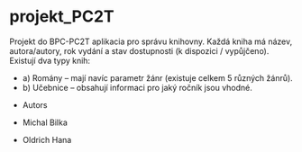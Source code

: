 # projekt_PC2T
Projekt do BPC-PC2T 
aplikacia pro správu knihovny. Každá kniha má název, autora/autory, rok vydání
a stav dostupnosti (k dispozici / vypůjčeno). Existují dva typy knih:
- a) Romány – mají navíc parametr žánr (existuje celkem 5 různých žánrů).
- b) Učebnice – obsahují informaci pro jaký ročník jsou vhodné.

* Autors
- Michal Bilka
* Oldrich Hana

